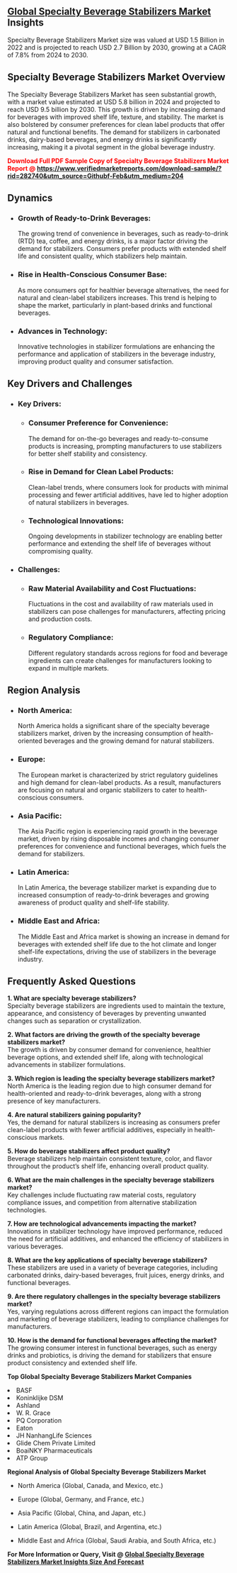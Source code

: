 <h2><a href="https://www.verifiedmarketreports.com/download-sample/?rid=282740&amp;utm_source=Githubf&amp;utm_medium=204" target="_blank">Global Specialty Beverage Stabilizers Market</a> Insights</h2><p>Specialty Beverage Stabilizers Market size was valued at USD 1.5 Billion in 2022 and is projected to reach USD 2.7 Billion by 2030, growing at a CAGR of 7.8% from 2024 to 2030.</p><p><h2>Specialty Beverage Stabilizers Market Overview</h2> <p>The Specialty Beverage Stabilizers Market has seen substantial growth, with a market value estimated at USD 5.8 billion in 2024 and projected to reach USD 9.5 billion by 2030. This growth is driven by increasing demand for beverages with improved shelf life, texture, and stability. The market is also bolstered by consumer preferences for clean label products that offer natural and functional benefits. The demand for stabilizers in carbonated drinks, dairy-based beverages, and energy drinks is significantly increasing, making it a pivotal segment in the global beverage industry.</p> <p><strong><p><span class=""><span style="color: #ff0000;"><strong>Download Full PDF Sample Copy of Specialty Beverage Stabilizers Market Report</strong> @ </span><a href="https://www.verifiedmarketreports.com/download-sample/?rid=282740&amp;utm_source=Githubf-Feb&amp;utm_medium=204" target="_blank">https://www.verifiedmarketreports.com/download-sample/?rid=282740&amp;utm_source=Githubf-Feb&amp;utm_medium=204</a></span></p></strong></p> <h2>Dynamics</h2> <ul> <li><h3>Growth of Ready-to-Drink Beverages:</h3> The growing trend of convenience in beverages, such as ready-to-drink (RTD) tea, coffee, and energy drinks, is a major factor driving the demand for stabilizers. Consumers prefer products with extended shelf life and consistent quality, which stabilizers help maintain.</li> <li><h3>Rise in Health-Conscious Consumer Base:</h3> As more consumers opt for healthier beverage alternatives, the need for natural and clean-label stabilizers increases. This trend is helping to shape the market, particularly in plant-based drinks and functional beverages.</li> <li><h3>Advances in Technology:</h3> Innovative technologies in stabilizer formulations are enhancing the performance and application of stabilizers in the beverage industry, improving product quality and consumer satisfaction.</li> </ul> <h2>Key Drivers and Challenges</h2> <ul> <li><h3>Key Drivers:</h3> <ul> <li><h3>Consumer Preference for Convenience:</h3> The demand for on-the-go beverages and ready-to-consume products is increasing, prompting manufacturers to use stabilizers for better shelf stability and consistency.</li> <li><h3>Rise in Demand for Clean Label Products:</h3> Clean-label trends, where consumers look for products with minimal processing and fewer artificial additives, have led to higher adoption of natural stabilizers in beverages.</li> <li><h3>Technological Innovations:</h3> Ongoing developments in stabilizer technology are enabling better performance and extending the shelf life of beverages without compromising quality.</li> </ul> </li> <li><h3>Challenges:</h3> <ul> <li><h3>Raw Material Availability and Cost Fluctuations:</h3> Fluctuations in the cost and availability of raw materials used in stabilizers can pose challenges for manufacturers, affecting pricing and production costs.</li> <li><h3>Regulatory Compliance:</h3> Different regulatory standards across regions for food and beverage ingredients can create challenges for manufacturers looking to expand in multiple markets.</li> </ul> </li> </ul> <h2>Region Analysis</h2> <ul> <li><h3>North America:</h3> North America holds a significant share of the specialty beverage stabilizers market, driven by the increasing consumption of health-oriented beverages and the growing demand for natural stabilizers.</li> <li><h3>Europe:</h3> The European market is characterized by strict regulatory guidelines and high demand for clean-label products. As a result, manufacturers are focusing on natural and organic stabilizers to cater to health-conscious consumers.</li> <li><h3>Asia Pacific:</h3> The Asia Pacific region is experiencing rapid growth in the beverage market, driven by rising disposable incomes and changing consumer preferences for convenience and functional beverages, which fuels the demand for stabilizers.</li> <li><h3>Latin America:</h3> In Latin America, the beverage stabilizer market is expanding due to increased consumption of ready-to-drink beverages and growing awareness of product quality and shelf-life stability.</li> <li><h3>Middle East and Africa:</h3> The Middle East and Africa market is showing an increase in demand for beverages with extended shelf life due to the hot climate and longer shelf-life expectations, driving the use of stabilizers in the beverage industry.</li> </ul> <h2>Frequently Asked Questions</h2> <p><strong>1. What are specialty beverage stabilizers?</strong><br> Specialty beverage stabilizers are ingredients used to maintain the texture, appearance, and consistency of beverages by preventing unwanted changes such as separation or crystallization.</p> <p><strong>2. What factors are driving the growth of the specialty beverage stabilizers market?</strong><br> The growth is driven by consumer demand for convenience, healthier beverage options, and extended shelf life, along with technological advancements in stabilizer formulations.</p> <p><strong>3. Which region is leading the specialty beverage stabilizers market?</strong><br> North America is the leading region due to high consumer demand for health-oriented and ready-to-drink beverages, along with a strong presence of key manufacturers.</p> <p><strong>4. Are natural stabilizers gaining popularity?</strong><br> Yes, the demand for natural stabilizers is increasing as consumers prefer clean-label products with fewer artificial additives, especially in health-conscious markets.</p> <p><strong>5. How do beverage stabilizers affect product quality?</strong><br> Beverage stabilizers help maintain consistent texture, color, and flavor throughout the product’s shelf life, enhancing overall product quality.</p> <p><strong>6. What are the main challenges in the specialty beverage stabilizers market?</strong><br> Key challenges include fluctuating raw material costs, regulatory compliance issues, and competition from alternative stabilization technologies.</p> <p><strong>7. How are technological advancements impacting the market?</strong><br> Innovations in stabilizer technology have improved performance, reduced the need for artificial additives, and enhanced the efficiency of stabilizers in various beverages.</p> <p><strong>8. What are the key applications of specialty beverage stabilizers?</strong><br> These stabilizers are used in a variety of beverage categories, including carbonated drinks, dairy-based beverages, fruit juices, energy drinks, and functional beverages.</p> <p><strong>9. Are there regulatory challenges in the specialty beverage stabilizers market?</strong><br> Yes, varying regulations across different regions can impact the formulation and marketing of beverage stabilizers, leading to compliance challenges for manufacturers.</p> <p><strong>10. How is the demand for functional beverages affecting the market?</strong><br> The growing consumer interest in functional beverages, such as energy drinks and probiotics, is driving the demand for stabilizers that ensure product consistency and extended shelf life.</p> </p><p><strong>Top Global Specialty Beverage Stabilizers Market Companies</strong></p><div data-test-id=""><p><li>BASF</li><li> Koninklijke DSM</li><li> Ashland</li><li> W. R. Grace</li><li> PQ Corporation</li><li> Eaton</li><li> JH NanhangLife Sciences</li><li> Glide Chem Private Limited</li><li> BoaiNKY Pharmaceuticals</li><li> ATP Group</li></p><div><strong>Regional Analysis of&nbsp;Global Specialty Beverage Stabilizers Market</strong></div><ul><li dir="ltr"><p dir="ltr">North America&nbsp;(Global, Canada, and Mexico, etc.)</p></li><li dir="ltr"><p dir="ltr">Europe (Global, Germany, and France, etc.)</p></li><li dir="ltr"><p dir="ltr">Asia Pacific&nbsp;(Global, China, and Japan, etc.)</p></li><li dir="ltr"><p dir="ltr">Latin America&nbsp;(Global, Brazil, and Argentina, etc.)</p></li><li dir="ltr">Middle East and Africa&nbsp;(Global, Saudi Arabia, and South Africa, etc.)</li></ul><p><strong>For More Information or Query, Visit @&nbsp;</strong><strong><a href="https://www.verifiedmarketreports.com/product/specialty-beverage-stabilizers-market/?utm_source=Githubf&amp;utm_medium=204" target="_blank">Global Specialty Beverage Stabilizers Market Insights Size And Forecast</a></strong></p></div>
